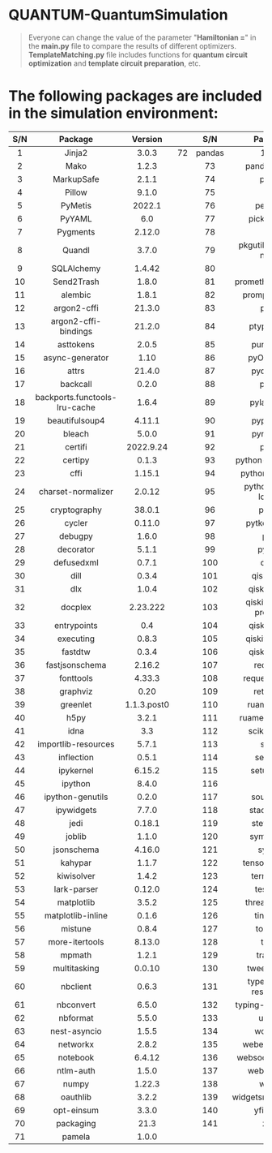 # **QUANTUM-QuantumSimulation**
> Everyone can change the value of the parameter "**Hamiltonian =**" in the **main.py** file to compare the results of different optimizers. **TemplateMatching.py** file includes functions for **quantum circuit optimization** and **template circuit preparation**, etc.
# The following packages are included in the simulation environment:
| S/N | Package |  Version  || S/N | Package |  Version  |
|:-----:| :-----: | :-----: |:-----:| :-----:| :-----: | :-----: | 
|1|Jinja2	|3.0.3	|72|pandas	|1.4.2	|
|2|Mako	|1.2.3	||73|pandocfilters	|1.5.0	|
|3|MarkupSafe	|2.1.1	||74|parso	|0.8.3	|
|4|Pillow	|9.1.0	||75|pbr	|5.9.0	|
|5|PyMetis	|2022.1|	|76|pexpect	|4.8.0	|
|6|PyYAML	|6.0	||77|pickleshare	|0.7.5	|
|7|Pygments	|2.12.0	||78|pip	|22.2.2	|
|8|Quandl	|3.7.0	||79|pkgutil-resolve-name	|1.3.10	|
|9|SQLAlchemy	|1.4.42|	|80|ply	|3.11	|
|10|Send2Trash	|1.8.0	||81|prometheus-client	|0.14.1	|
|11|alembic	|1.8.1	||82|prompt-toolkit	|3.0.29	|
|12|argon2-cffi	|21.3.0	||83|psutil	|5.9.0	|
|13|argon2-cffi-bindings	|21.2.0	||84|ptyprocess	|0.7.0	|
|14|asttokens	|2.0.5	||85|pure-eval	|0.2.2	|
|15|async-generator	|1.10	||86|pyOpenSSL	|22.1.0	|
|16|attrs	|21.4.0	||87|pycparser	|2.21	|
|17|backcall	|0.2.0	||88|pydot	|1.4.2	|
|18|backports.functools-lru-cache	|1.6.4|	|89|pylatexenc	|2.10	|
|19|beautifulsoup4	|4.11.1	||90|pyparsing	|3.0.9	|
|20|bleach	|5.0.0	||91|pyrsistent	|0.18.1	|
|21|certifi	|2022.9.24	||92|pyscf	|2.0.1	|
|22|certipy	|0.1.3	||93|python-constraint	|1.4.0	|
|23|cffi	|1.15.1	||94|python-dateutil	|2.8.2	|
|24|charset-normalizer	|2.0.12	||95|python-json-logger	|2.0.4	|
|25|cryptography	|38.0.1	||96|pytket	|1.2.2	|
|26|cycler	|0.11.0	||97|pytket-qiskit	|0.24.0	|
|27|debugpy	|1.6.0	||98|pytz	|2022.1	|
|28|decorator	|5.1.1	||99|pyzmq	|23.2.0	|
|29|defusedxml	|0.7.1	||100|qiskit	|0.36.1	|
|30|dill	|0.3.4	||101|qiskit-aer	|0.10.4	|
|31|dlx	|1.0.4	||102|qiskit-aqua	|0.9.5	|
|32|docplex	|2.23.222	||103|qiskit-ibmq-provider	|0.19.1	|
|33|entrypoints	|0.4	||104|qiskit-ignis	|0.7.0	|
|34|executing	|0.8.3	||105|qiskit-nature	|0.3.2	|
|35|fastdtw	|0.3.4	||106|qiskit-terra	|0.20.1	|
|36|fastjsonschema	|2.16.2	||107|requests	|2.27.1	|
|37|fonttools	|4.33.3	||108|requests-ntlm	|1.1.0	|
|38|graphviz	|0.20	||109|retworkx	|0.11.0	|
|39|greenlet	|1.1.3.post0	||110|ruamel.yaml	|0.17.21	|
|40|h5py	|3.2.1	||111|ruamel.yaml.clib	|0.2.6	|
|41|idna	|3.3	||112|scikit-learn	|1.1.1	|
|42|importlib-resources	|5.7.1	||113|scipy	|1.8.0	|
|43|inflection	|0.5.1	||114|seaborn	|0.11.2	|
|44|ipykernel	|6.15.2	||115|setuptools	|63.4.1	|
|45|ipython	|8.4.0	||116|six	|1.16.0	|
|46|ipython-genutils	|0.2.0	||117|soupsieve	|2.3.2.post1	|
|47|ipywidgets	|7.7.0	||118|stack-data	|0.2.0	|
|48|jedi	|0.18.1	||119|stevedore	|3.5.0	|
|49|joblib	|1.1.0	||120|symengine	|0.9.2	|
|50|jsonschema	|4.16.0	||121|sympy	|1.10.1	|
|51|kahypar	|1.1.7	||122|tensornetwork	|0.4.6	|
|52|kiwisolver	|1.4.2	||123|terminado	|0.15.0	|
|53|lark-parser	|0.12.0	||124|testpath	|0.6.0	|
|54|matplotlib	|3.5.2	||125|threadpoolctl	|3.1.0	|
|55|matplotlib-inline	|0.1.6	||126|tinycss2	|1.1.1	|
|56|mistune	|0.8.4	||127|tornado	|6.2	|
|57|more-itertools	|8.13.0	||128|tqdm	|4.64.0	|
|58|mpmath	|1.2.1	||129|traitlets	|5.2.1.post0	|
|59|multitasking	|0.0.10	||130|tweedledum	|1.1.1	|
|60|nbclient	|0.6.3	||131|types-pkg-resources	|0.1.3	|
|61|nbconvert	|6.5.0	||132|typing-extensions	|4.3.0	|
|62|nbformat	|5.5.0	||133|urllib3	|1.26.9	|
|63|nest-asyncio	|1.5.5	||134|wcwidth	|0.2.5	|
|64|networkx	|2.8.2	||135|webencodings	|0.5.1	|
|65|notebook	|6.4.12	||136|websocket-client	|1.3.2	|
|66|ntlm-auth	|1.5.0	||137|websockets	|10.3	|
|67|numpy	|1.22.3	||138|wheel	|0.37.1	|
|68|oauthlib	|3.2.2	||139|widgetsnbextension	|3.6.0	|
|69|opt-einsum	|3.3.0	||140|yfinance	|0.1.70	|
|70|packaging	|21.3	||141|zipp	|3.8.0	|
|71|pamela	|1.0.0	|
